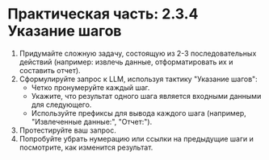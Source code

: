 # Практическая часть: 2.3.4 Указание шагов

1.  Придумайте сложную задачу, состоящую из 2-3 последовательных действий (например: извлечь данные, отформатировать их и составить отчет).
2.  Сформулируйте запрос к LLM, используя тактику "Указание шагов":
    *   Четко пронумеруйте каждый шаг.
    *   Укажите, что результат одного шага является входными данными для следующего.
    *   Используйте префиксы для вывода каждого шага (например, "Извлеченные данные:", "Отчет:").
3.  Протестируйте ваш запрос.
4.  Попробуйте убрать нумерацию или ссылки на предыдущие шаги и посмотрите, как изменится результат. 